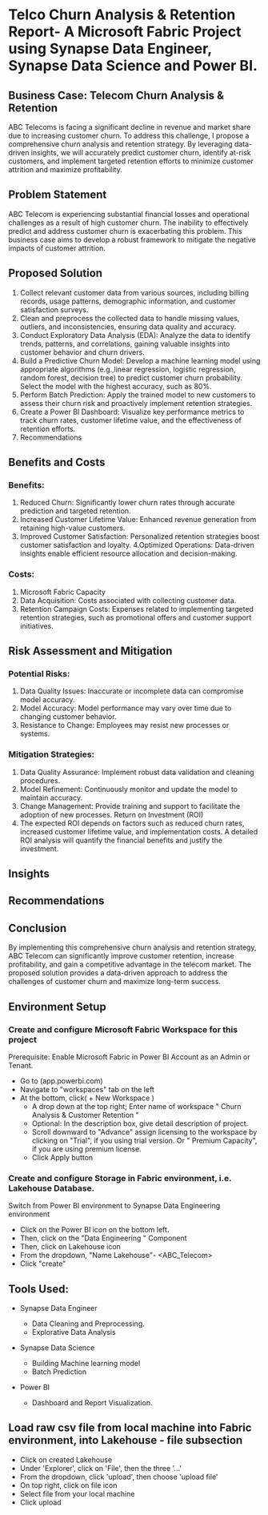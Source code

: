 # Telco Churn Analysis & Retention Report- A Microsoft Fabric Project using Synapse Data Engineer, Synapse Data Science and Power BI.

## Business Case: Telecom Churn Analysis & Retention
ABC Telecoms is facing a significant decline in revenue and market share due to increasing customer churn. To address this challenge, I propose a comprehensive churn analysis and retention strategy. By leveraging data-driven insights, we will accurately predict customer churn, identify at-risk customers, and implement targeted retention efforts to minimize customer attrition and maximize profitability.

## Problem Statement
ABC Telecom is experiencing substantial financial losses and operational challenges as a result of high customer churn. The inability to effectively predict and address customer churn is exacerbating this problem. This business case aims to develop a robust framework to mitigate the negative impacts of customer attrition.

## Proposed Solution
1. Collect relevant customer data from various sources, including billing records, usage patterns, demographic information, and customer satisfaction surveys.
2. Clean and preprocess the collected data to handle missing values, outliers, and inconsistencies, ensuring data quality and accuracy.
3. Conduct Exploratory Data Analysis (EDA): Analyze the data to identify trends, patterns, and correlations, gaining valuable insights into customer behavior and churn drivers.
4. Build a Predictive Churn Model: Develop a machine learning model using appropriate algorithms (e.g.,linear regression, logistic regression, random forest, decision tree) to predict customer churn probability. Select the model with the highest accuracy, such as 80%.
5. Perform Batch Prediction: Apply the trained model to new customers to assess their churn risk and proactively implement retention strategies.
6. Create a Power BI Dashboard: Visualize key performance metrics to track churn rates, customer lifetime value, and the effectiveness of retention efforts.
7. Recommendations

## Benefits and Costs
### Benefits:
1. Reduced Churn: Significantly lower churn rates through accurate prediction and targeted retention.
2. Increased Customer Lifetime Value: Enhanced revenue generation from retaining high-value customers.
3. Improved Customer Satisfaction: Personalized retention strategies boost customer satisfaction and loyalty.
4.Optimized Operations: Data-driven insights enable efficient resource allocation and decision-making.

### Costs:
1. Microsoft Fabric Capacity
2. Data Acquisition: Costs associated with collecting customer data.
3. Retention Campaign Costs: Expenses related to implementing targeted retention strategies, such as promotional offers and customer support initiatives.

## Risk Assessment and Mitigation
### Potential Risks:
1. Data Quality Issues: Inaccurate or incomplete data can compromise model accuracy.
2. Model Accuracy: Model performance may vary over time due to changing customer behavior.
3. Resistance to Change: Employees may resist new processes or systems.

### Mitigation Strategies:

1. Data Quality Assurance: Implement robust data validation and cleaning procedures.
2. Model Refinement: Continuously monitor and update the model to maintain accuracy.
3. Change Management: Provide training and support to facilitate the adoption of new processes.
Return on Investment (ROI)
4. The expected ROI depends on factors such as reduced churn rates, increased customer lifetime value, and implementation costs. A detailed ROI analysis will quantify the financial benefits and justify the investment.


## Insights



## Recommendations

## Conclusion
By implementing this comprehensive churn analysis and retention strategy, ABC Telecom can significantly improve customer retention, increase profitability, and gain a competitive advantage in the telecom market. The proposed solution provides a data-driven approach to address the challenges of customer churn and maximize long-term success.

## Environment Setup
### Create and configure Microsoft Fabric Workspace for this project
Prerequisite: Enable Microsoft Fabric in Power BI Account as an Admin or Tenant.
- Go to (app.powerbi.com)
- Navigate to "workspaces" tab on the left
- At the bottom, click( + New Workspace )
  - A drop down at the top right; Enter name of workspace " Churn Analysis & Customer Retention "
  - Optional: In the description box, give detail description of project.
  - Scroll downward to "Advance" assign licensing to the workspace by clicking on "Trial", if you using trial version. Or " Premium Capacity", if you are using premium license.
  - Click Apply button

### Create and configure Storage in Fabric environment, i.e. Lakehouse Database.
Switch from Power BI environment to Synapse Data Engineering environment
- Click on the Power BI icon on the bottom left.
- Then, click on the "Data Engineering " Component
- Then, click on Lakehouse icon
- From the dropdown, "Name Lakehouse"- <ABC_Telecom>
- Click "create"

## Tools Used:
- Synapse Data Engineer
  - Data Cleaning and Preprocessing.
  - Explorative Data Analysis

- Synapse Data Science 
  - Building Machine learning model
  - Batch Prediction

- Power BI
  - Dashboard and Report Visualization.
 
## Load raw csv file from local machine into Fabric environment, into Lakehouse - file subsection
- Click on created Lakehouse
- Under 'Explorer', click on 'File', then the three '...'
- From the dropdown, click 'upload', then choose 'upload file'
- On top right, click on file icon
- Select file from your local machine
- Click upload









